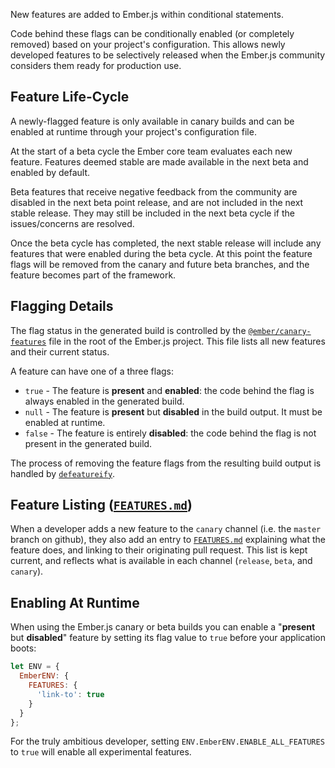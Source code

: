 New features are added to Ember.js within conditional statements.

Code behind these flags can be conditionally enabled
(or completely removed) based on your project's configuration. This
allows newly developed features to be selectively released when the
Ember.js community considers them ready for production use.

## Feature Life-Cycle
A newly-flagged feature is only available in canary builds and can be enabled
at runtime through your project's configuration file.

At the start of a beta cycle the Ember core team evaluates each new feature.
Features deemed stable are made available in the next beta and enabled by default.

Beta features that receive negative feedback from the community are disabled in the next beta point
release, and are not included in the next stable release. They may still be included
in the next beta cycle if the issues/concerns are resolved.

Once the beta cycle has completed, the next stable release will include any features that
were enabled during the beta cycle. At this point the feature flags will be removed from
the canary and future beta branches, and the feature becomes part of the framework.

## Flagging Details
The flag status in the generated build is controlled by the [`@ember/canary-features`](https://github.com/emberjs/ember.js/blob/master/packages/@ember/canary-features/index.ts)
file in the root of the Ember.js project. This file lists all new features and their current status.

A feature can have one of a three flags:

* `true` - The feature is **present** and **enabled**: the code behind the flag is always enabled in
  the generated build.
* `null` - The feature is **present** but **disabled** in the build output. It must be enabled at
  runtime.
* `false` - The feature is entirely **disabled**: the code behind the flag is not present in
  the generated build.

The process of removing the feature flags from the resulting build output is
handled by [`defeatureify`](https://github.com/thomasboyt/defeatureify).

## Feature Listing ([`FEATURES.md`](https://github.com/emberjs/ember.js/blob/master/FEATURES.md))

When a developer adds a new feature to the `canary` channel (i.e. the `master` branch on github), they
also add an entry to [`FEATURES.md`](https://github.com/emberjs/ember.js/blob/master/FEATURES.md)
explaining what the feature does, and linking to their originating pull request.
This list is kept current, and reflects what is available in each channel
(`release`, `beta`, and `canary`).

## Enabling At Runtime
When using the Ember.js canary or beta builds you can enable a "**present** but **disabled**"
feature by setting its flag value to `true` before your application boots:

```javascript {data-filename=config/environment.js}
let ENV = {
  EmberENV: {
    FEATURES: {
      'link-to': true
    }
  }
};
```

For the truly ambitious developer, setting `ENV.EmberENV.ENABLE_ALL_FEATURES` to `true` will enable all
experimental features.
